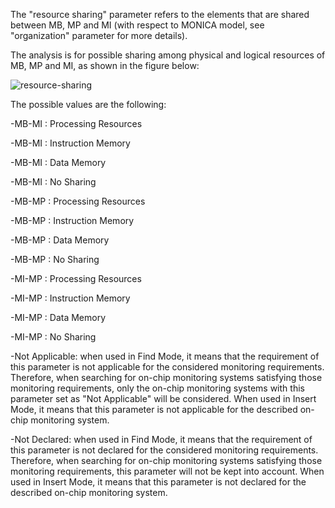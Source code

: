 The "resource sharing" parameter refers to the elements that are shared between MB, MP and MI (with respect to MONICA model, see "organization" parameter for more details). 

The analysis is for possible sharing among physical and logical resources of MB, MP and MI, as shown in the figure below:

![resource-sharing](https://i.imgur.com/0JKfVvN.png)


The possible values are the following:

-MB-MI : Processing Resources

-MB-MI : Instruction Memory

-MB-MI : Data Memory

-MB-MI : No Sharing

-MB-MP : Processing Resources

-MB-MP : Instruction Memory

-MB-MP : Data Memory

-MB-MP : No Sharing

-MI-MP : Processing Resources

-MI-MP : Instruction Memory

-MI-MP : Data Memory

-MI-MP : No Sharing

-Not Applicable: when used in Find Mode, it means that the requirement of this parameter is not applicable for the considered monitoring requirements. Therefore, when searching for on-chip monitoring systems satisfying those monitoring requirements, only the on-chip monitoring systems with this parameter set as "Not Applicable" will be considered. When used in Insert Mode, it means that this parameter is not applicable for the described on-chip monitoring system.

-Not Declared: when used in Find Mode, it means that the requirement of this parameter is not declared for the considered monitoring requirements. Therefore, when searching for on-chip monitoring systems satisfying those monitoring requirements, this parameter will not be kept into account. When used in Insert Mode, it means that this parameter is not declared for the described on-chip monitoring system.

